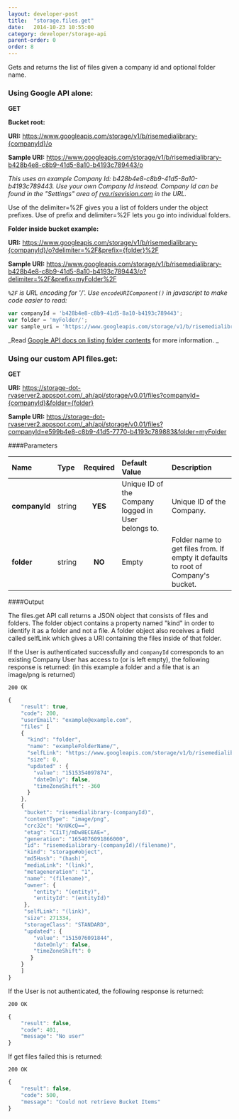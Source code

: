 ```yaml
---
layout: developer-post
title:  "storage.files.get"
date:   2014-10-23 10:55:00
category: developer/storage-api
parent-order: 0
order: 8
---
```


Gets and returns the list of files given a company id and optional folder name.

### Using Google API alone:

**GET**

**Bucket root:**

**URI:** https://www.googleapis.com/storage/v1/b/risemedialibrary-{companyId}/o

**Sample URI:** https://www.googleapis.com/storage/v1/b/risemedialibrary-b428b4e8-c8b9-41d5-8a10-b4193c789443/o

_This uses an example Company Id: b428b4e8-c8b9-41d5-8a10-b4193c789443. Use your own Company Id instead. Company Id can be found in the "Settings" area of [rva.risevision.com](http://rva.risevision.com) in the URL._

Use of the delimiter=%2F gives you a list of folders under the object prefixes.
Use of prefix and delimiter=%2F lets you go into individual folders.

**Folder inside bucket example:**

**URI:** https://www.googleapis.com/storage/v1/b/risemedialibrary-{companyId}/o?delimiter=%2F&prefix={folder}%2F

**Sample URI:** https://www.googleapis.com/storage/v1/b/risemedialibrary-b428b4e8-c8b9-41d5-8a10-b4193c789443/o?delimiter=%2F&prefix=myFolder%2F

_`%2F` is URL encoding for '/'. Use `encodeURIComponent()` in javascript to make code easier to read:_

```javascript
var companyId = 'b428b4e8-c8b9-41d5-8a10-b4193c789443';
var folder = 'myFolder/';
var sample_uri = 'https://www.googleapis.com/storage/v1/b/risemedialibrary-' + encodeURIComponent( companyId ) + '/o?delimiter=' + encodeURIComponent( '/' ) + '&prefix=' + encodeURIComponent( folder );
```

_Read [Google API docs on listing folder contents](https://cloud.google.com/storage/docs/json_api/v1/objects/list) for more information. _

### Using our custom API files.get:

**GET**

**URI:** https://storage-dot-rvaserver2.appspot.com/_ah/api/storage/v0.01/files?companyId={companyId}&folder={folder}

**Sample URI:** https://storage-dot-rvaserver2.appspot.com/_ah/api/storage/v0.01/files?companyId=e599b4e8-c8b9-41d5-7770-b4193c789883&folder=myFolder

####Parameters

| Name    | Type   | Required | Default Value | Description |
|:--------|:-------|:--------:|:--------------|:------------|
| **companyId**  | string |  **YES**  | Unique ID of the Company logged in User belongs to. | Unique ID of the Company. |
| **folder**  | string |  **NO**  | Empty | Folder name to get files from. If empty it defaults to root of Company's bucket.  |

####Output

The files.get API call returns a JSON object that consists of files and folders.
The folder object contains a property named "kind" in order to identify it as a folder and not a file.  A folder object also
receives a field called selfLink which gives a URI containing the files inside of that folder.

If the User is authenticated successfully and `companyId` corresponds to an existing Company User has access to (or is left empty), the following response is returned:
(in this example a folder and a file that is an image/png is returned)

```200 OK```

```javascript
{
    "result": true,
    "code": 200,
    "userEmail": "example@example.com",
    "files" [
    {
      "kind": "folder",
      "name": "exampleFolderName/",
      "selfLink": "https://www.googleapis.com/storage/v1/b/risemedialibrary-(companyId)/o?prefix=exampleFolderName/"
      "size": 0,
      "updated" : {
        "value": "1515354097874",
        "dateOnly": false,
        "timeZoneShift": -360
      }
    },
    {
     "bucket": "risemedialibrary-(companyId)",
     "contentType": "image/png",
     "crc32c": "KnUKcQ==",
     "etag": "CIiTj/mDw8ECEAE=",
     "generation": "1654076091866000",
     "id": "risemedialibrary-(companyId)/(filename)",
     "kind": "storage#object",
     "md5Hash": "(hash)",
     "mediaLink": "(link)",
     "metageneration": "1",
     "name": "(filename)",
     "owner": {
        "entity": "(entity)",
        "entityId": "(entityId)"
     },
     "selfLink": "(link)",
     "size": 271334,
     "storageClass": "STANDARD",
     "updated": {
        "value": "1515076091844",
        "dateOnly": false,
        "timeZoneShift": 0
       }
    }
    ]
}

```

If the User is not authenticated, the following response is returned:

```200 OK```

```javascript
{
    "result": false,
    "code": 401,
    "message": "No user"
}
```

If get files failed this is returned:

```200 OK```

```javascript
{
    "result": false,
    "code": 500,
    "message": "Could not retrieve Bucket Items"
}

```